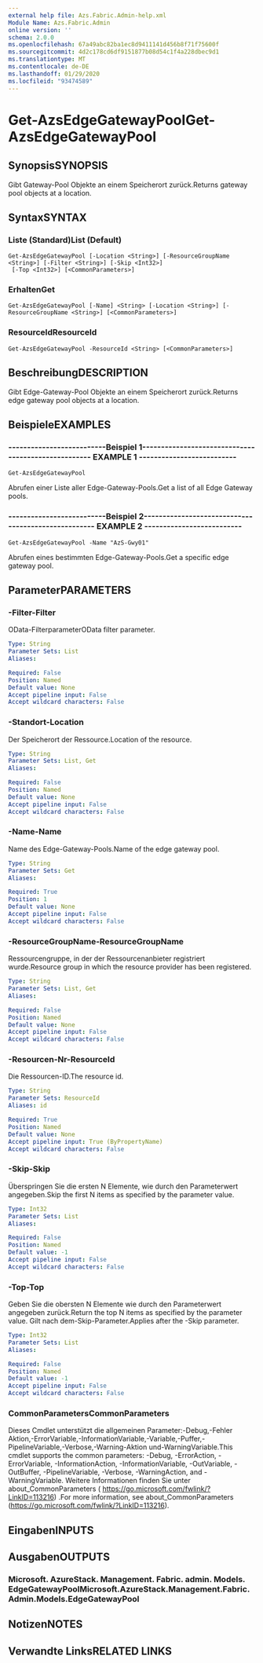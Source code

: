 ```yaml
---
external help file: Azs.Fabric.Admin-help.xml
Module Name: Azs.Fabric.Admin
online version: ''
schema: 2.0.0
ms.openlocfilehash: 67a49abc82ba1ec8d9411141d456b8f71f75600f
ms.sourcegitcommit: 4d2c178cd6df9151877b08d54c1f4a228dbec9d1
ms.translationtype: MT
ms.contentlocale: de-DE
ms.lasthandoff: 01/29/2020
ms.locfileid: "93474589"
---
```

# <span data-ttu-id="ff18d-101">Get-AzsEdgeGatewayPool</span><span class="sxs-lookup"><span data-stu-id="ff18d-101">Get-AzsEdgeGatewayPool</span></span>

## <span data-ttu-id="ff18d-102">Synopsis</span><span class="sxs-lookup"><span data-stu-id="ff18d-102">SYNOPSIS</span></span>
<span data-ttu-id="ff18d-103">Gibt Gateway-Pool Objekte an einem Speicherort zurück.</span><span class="sxs-lookup"><span data-stu-id="ff18d-103">Returns gateway pool objects at a location.</span></span>

## <span data-ttu-id="ff18d-104">Syntax</span><span class="sxs-lookup"><span data-stu-id="ff18d-104">SYNTAX</span></span>

### <span data-ttu-id="ff18d-105">Liste (Standard)</span><span class="sxs-lookup"><span data-stu-id="ff18d-105">List (Default)</span></span>
```
Get-AzsEdgeGatewayPool [-Location <String>] [-ResourceGroupName <String>] [-Filter <String>] [-Skip <Int32>]
 [-Top <Int32>] [<CommonParameters>]
```

### <span data-ttu-id="ff18d-106">Erhalten</span><span class="sxs-lookup"><span data-stu-id="ff18d-106">Get</span></span>
```
Get-AzsEdgeGatewayPool [-Name] <String> [-Location <String>] [-ResourceGroupName <String>] [<CommonParameters>]
```

### <span data-ttu-id="ff18d-107">ResourceId</span><span class="sxs-lookup"><span data-stu-id="ff18d-107">ResourceId</span></span>
```
Get-AzsEdgeGatewayPool -ResourceId <String> [<CommonParameters>]
```

## <span data-ttu-id="ff18d-108">Beschreibung</span><span class="sxs-lookup"><span data-stu-id="ff18d-108">DESCRIPTION</span></span>
<span data-ttu-id="ff18d-109">Gibt Edge-Gateway-Pool Objekte an einem Speicherort zurück.</span><span class="sxs-lookup"><span data-stu-id="ff18d-109">Returns edge gateway pool objects at a location.</span></span>

## <span data-ttu-id="ff18d-110">Beispiele</span><span class="sxs-lookup"><span data-stu-id="ff18d-110">EXAMPLES</span></span>

### <span data-ttu-id="ff18d-111">--------------------------Beispiel 1--------------------------</span><span class="sxs-lookup"><span data-stu-id="ff18d-111">-------------------------- EXAMPLE 1 --------------------------</span></span>
```
Get-AzsEdgeGatewayPool
```

<span data-ttu-id="ff18d-112">Abrufen einer Liste aller Edge-Gateway-Pools.</span><span class="sxs-lookup"><span data-stu-id="ff18d-112">Get a list of all Edge Gateway pools.</span></span>

### <span data-ttu-id="ff18d-113">--------------------------Beispiel 2--------------------------</span><span class="sxs-lookup"><span data-stu-id="ff18d-113">-------------------------- EXAMPLE 2 --------------------------</span></span>
```
Get-AzsEdgeGatewayPool -Name "AzS-Gwy01"
```

<span data-ttu-id="ff18d-114">Abrufen eines bestimmten Edge-Gateway-Pools.</span><span class="sxs-lookup"><span data-stu-id="ff18d-114">Get a specific edge gateway pool.</span></span>

## <span data-ttu-id="ff18d-115">Parameter</span><span class="sxs-lookup"><span data-stu-id="ff18d-115">PARAMETERS</span></span>

### <span data-ttu-id="ff18d-116">-Filter</span><span class="sxs-lookup"><span data-stu-id="ff18d-116">-Filter</span></span>
<span data-ttu-id="ff18d-117">OData-Filterparameter</span><span class="sxs-lookup"><span data-stu-id="ff18d-117">OData filter parameter.</span></span>

```yaml
Type: String
Parameter Sets: List
Aliases: 

Required: False
Position: Named
Default value: None
Accept pipeline input: False
Accept wildcard characters: False
```

### <span data-ttu-id="ff18d-118">-Standort</span><span class="sxs-lookup"><span data-stu-id="ff18d-118">-Location</span></span>
<span data-ttu-id="ff18d-119">Der Speicherort der Ressource.</span><span class="sxs-lookup"><span data-stu-id="ff18d-119">Location of the resource.</span></span>

```yaml
Type: String
Parameter Sets: List, Get
Aliases: 

Required: False
Position: Named
Default value: None
Accept pipeline input: False
Accept wildcard characters: False
```

### <span data-ttu-id="ff18d-120">-Name</span><span class="sxs-lookup"><span data-stu-id="ff18d-120">-Name</span></span>
<span data-ttu-id="ff18d-121">Name des Edge-Gateway-Pools.</span><span class="sxs-lookup"><span data-stu-id="ff18d-121">Name of the edge gateway pool.</span></span>

```yaml
Type: String
Parameter Sets: Get
Aliases: 

Required: True
Position: 1
Default value: None
Accept pipeline input: False
Accept wildcard characters: False
```

### <span data-ttu-id="ff18d-122">-ResourceGroupName</span><span class="sxs-lookup"><span data-stu-id="ff18d-122">-ResourceGroupName</span></span>
<span data-ttu-id="ff18d-123">Ressourcengruppe, in der der Ressourcenanbieter registriert wurde.</span><span class="sxs-lookup"><span data-stu-id="ff18d-123">Resource group in which the resource provider has been registered.</span></span>

```yaml
Type: String
Parameter Sets: List, Get
Aliases: 

Required: False
Position: Named
Default value: None
Accept pipeline input: False
Accept wildcard characters: False
```

### <span data-ttu-id="ff18d-124">-Resourcen-Nr</span><span class="sxs-lookup"><span data-stu-id="ff18d-124">-ResourceId</span></span>
<span data-ttu-id="ff18d-125">Die Ressourcen-ID.</span><span class="sxs-lookup"><span data-stu-id="ff18d-125">The resource id.</span></span>

```yaml
Type: String
Parameter Sets: ResourceId
Aliases: id

Required: True
Position: Named
Default value: None
Accept pipeline input: True (ByPropertyName)
Accept wildcard characters: False
```

### <span data-ttu-id="ff18d-126">-Skip</span><span class="sxs-lookup"><span data-stu-id="ff18d-126">-Skip</span></span>
<span data-ttu-id="ff18d-127">Überspringen Sie die ersten N Elemente, wie durch den Parameterwert angegeben.</span><span class="sxs-lookup"><span data-stu-id="ff18d-127">Skip the first N items as specified by the parameter value.</span></span>

```yaml
Type: Int32
Parameter Sets: List
Aliases: 

Required: False
Position: Named
Default value: -1
Accept pipeline input: False
Accept wildcard characters: False
```

### <span data-ttu-id="ff18d-128">-Top</span><span class="sxs-lookup"><span data-stu-id="ff18d-128">-Top</span></span>
<span data-ttu-id="ff18d-129">Geben Sie die obersten N Elemente wie durch den Parameterwert angegeben zurück.</span><span class="sxs-lookup"><span data-stu-id="ff18d-129">Return the top N items as specified by the parameter value.</span></span>
<span data-ttu-id="ff18d-130">Gilt nach dem-Skip-Parameter.</span><span class="sxs-lookup"><span data-stu-id="ff18d-130">Applies after the -Skip parameter.</span></span>

```yaml
Type: Int32
Parameter Sets: List
Aliases: 

Required: False
Position: Named
Default value: -1
Accept pipeline input: False
Accept wildcard characters: False
```

### <span data-ttu-id="ff18d-131">CommonParameters</span><span class="sxs-lookup"><span data-stu-id="ff18d-131">CommonParameters</span></span>
<span data-ttu-id="ff18d-132">Dieses Cmdlet unterstützt die allgemeinen Parameter:-Debug,-Fehler Aktion,-ErrorVariable,-InformationVariable,-Variable,-Puffer,-PipelineVariable,-Verbose,-Warning-Aktion und-WarningVariable.</span><span class="sxs-lookup"><span data-stu-id="ff18d-132">This cmdlet supports the common parameters: -Debug, -ErrorAction, -ErrorVariable, -InformationAction, -InformationVariable, -OutVariable, -OutBuffer, -PipelineVariable, -Verbose, -WarningAction, and -WarningVariable.</span></span> <span data-ttu-id="ff18d-133">Weitere Informationen finden Sie unter about_CommonParameters ( https://go.microsoft.com/fwlink/?LinkID=113216) .</span><span class="sxs-lookup"><span data-stu-id="ff18d-133">For more information, see about_CommonParameters (https://go.microsoft.com/fwlink/?LinkID=113216).</span></span>

## <span data-ttu-id="ff18d-134">Eingaben</span><span class="sxs-lookup"><span data-stu-id="ff18d-134">INPUTS</span></span>

## <span data-ttu-id="ff18d-135">Ausgaben</span><span class="sxs-lookup"><span data-stu-id="ff18d-135">OUTPUTS</span></span>

### <span data-ttu-id="ff18d-136">Microsoft. AzureStack. Management. Fabric. admin. Models. EdgeGatewayPool</span><span class="sxs-lookup"><span data-stu-id="ff18d-136">Microsoft.AzureStack.Management.Fabric.Admin.Models.EdgeGatewayPool</span></span>

## <span data-ttu-id="ff18d-137">Notizen</span><span class="sxs-lookup"><span data-stu-id="ff18d-137">NOTES</span></span>

## <span data-ttu-id="ff18d-138">Verwandte Links</span><span class="sxs-lookup"><span data-stu-id="ff18d-138">RELATED LINKS</span></span>

